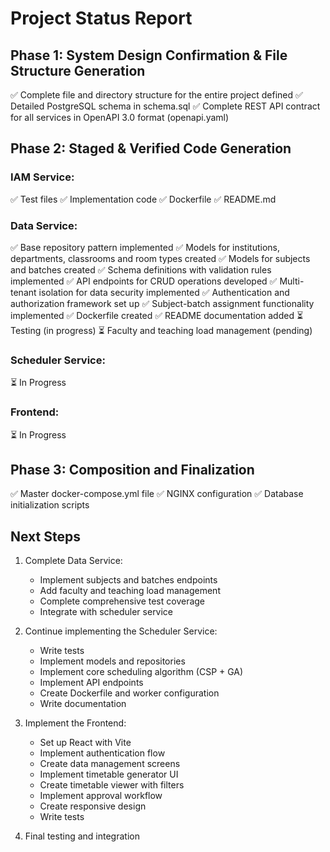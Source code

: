 # Project Status Report

## Phase 1: System Design Confirmation & File Structure Generation

✅ Complete file and directory structure for the entire project defined
✅ Detailed PostgreSQL schema in schema.sql
✅ Complete REST API contract for all services in OpenAPI 3.0 format (openapi.yaml)

## Phase 2: Staged & Verified Code Generation

### IAM Service:
✅ Test files
✅ Implementation code
✅ Dockerfile
✅ README.md

### Data Service:
✅ Base repository pattern implemented
✅ Models for institutions, departments, classrooms and room types created
✅ Models for subjects and batches created
✅ Schema definitions with validation rules implemented
✅ API endpoints for CRUD operations developed
✅ Multi-tenant isolation for data security implemented
✅ Authentication and authorization framework set up
✅ Subject-batch assignment functionality implemented
✅ Dockerfile created
✅ README documentation added
⏳ Testing (in progress)
⏳ Faculty and teaching load management (pending)

### Scheduler Service:
⏳ In Progress

### Frontend:
⏳ In Progress

## Phase 3: Composition and Finalization

✅ Master docker-compose.yml file
✅ NGINX configuration
✅ Database initialization scripts

## Next Steps

1. Complete Data Service:
   - Implement subjects and batches endpoints
   - Add faculty and teaching load management
   - Complete comprehensive test coverage
   - Integrate with scheduler service

2. Continue implementing the Scheduler Service:
   - Write tests
   - Implement models and repositories
   - Implement core scheduling algorithm (CSP + GA)
   - Implement API endpoints
   - Create Dockerfile and worker configuration
   - Write documentation

3. Implement the Frontend:
   - Set up React with Vite
   - Implement authentication flow
   - Create data management screens
   - Implement timetable generator UI
   - Create timetable viewer with filters
   - Implement approval workflow
   - Create responsive design
   - Write tests

4. Final testing and integration
